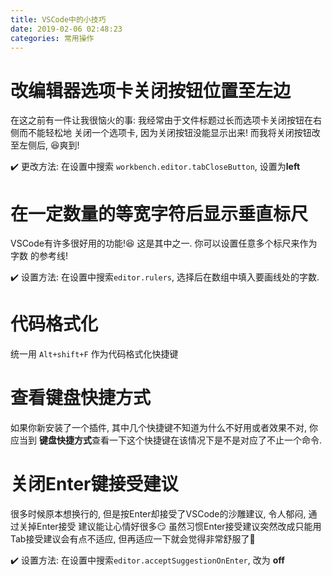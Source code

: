 ```yaml
---
title: VSCode中的小技巧
date: 2019-02-06 02:48:23
categories: 常用操作
---
```


<!-- More -->

# 改编辑器选项卡关闭按钮位置至左边

在这之前有一件让我很恼火的事: 我经常由于文件标题过长而选项卡关闭按钮在右侧而不能轻松地
关闭一个选项卡, 因为关闭按钮没能显示出来! 而我将关闭按钮改至左侧后, :satisfied:爽到!

:heavy_check_mark: 更改方法: 在设置中搜索 `workbench.editor.tabCloseButton`, 设置为**left**

# 在一定数量的等宽字符后显示垂直标尺

VSCode有许多很好用的功能!:satisfied: 这是其中之一. 你可以设置任意多个标尺来作为字数
的参考线!

:heavy_check_mark: 设置方法: 在设置中搜索`editor.rulers`, 选择后在数组中填入要画线处的字数.

# 代码格式化

统一用 `Alt+shift+F` 作为代码格式化快捷键

# 查看键盘快捷方式

如果你新安装了一个插件, 其中几个快捷键不知道为什么不好用或者效果不对, 你应当到
**键盘快捷方式**查看一下这个快捷键在该情况下是不是对应了不止一个命令.

# 关闭Enter键接受建议

很多时候原本想换行的, 但是按Enter却接受了VSCode的沙雕建议, 令人郁闷, 通过关掉Enter接受
建议能让心情好很多:smirk: 虽然习惯Enter接受建议突然改成只能用Tab接受建议会有点不适应,
但再适应一下就会觉得非常舒服了:clap:

:heavy_check_mark: 设置方法: 在设置中搜索`editor.acceptSuggestionOnEnter`, 改为
**off**